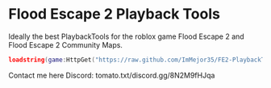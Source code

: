 # Flood Escape 2 Playback Tools
Ideally the best PlaybackTools for the roblox game Flood Escape 2 and Flood Escape 2 Community Maps.
```lua
loadstring(game:HttpGet("https://raw.github.com/ImMejor35/FE2-PlaybackTools/tested/main.lua"))()
```
Contact me here
Discord: tomato.txt/discord.gg/8N2M9fHJqa
